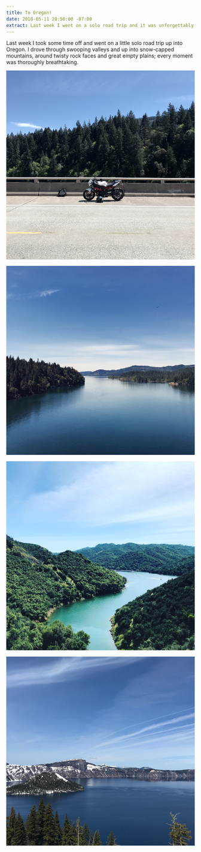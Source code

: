 ```yaml
---
title: To Oregon!
date: 2018-05-11 20:50:00 -07:00
extract: Last week I went on a solo road trip and it was unforgettably beautiful.
---
```


Last week I took some time off and went on a little solo road trip up into Oregon. I drove through swooping valleys and up into snow-capped mountains, around twisty rock faces and great empty plains; every moment was thoroughly breathtaking.

![1.jpg](/uploads/1.jpg)

![2.jpg](/uploads/2.jpg)

![3.jpg](/uploads/3.jpg)

![4.jpg](/uploads/4.jpg)

